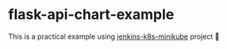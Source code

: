 # flask-api-chart-example

This is a practical example using [jenkins-k8s-minikube](https://github.com/sergiomartins8/jenkins-k8s-minikube) project 🚀
